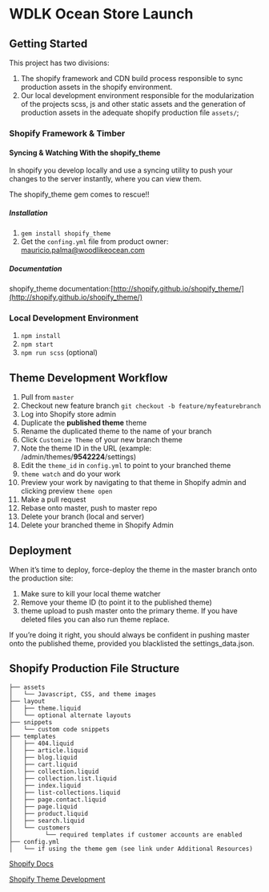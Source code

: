 WDLK Ocean Store Launch
=======================

## Getting Started
This project has two divisions:
1. The shopify framework and CDN build process responsible to sync production assets in the shopify environment.
2. Our local development environment responsible for the modularization of the projects scss, js and other static assets and the generation of production assets in the adequate shopify production file `assets/`;

### Shopify Framework & Timber

#### Syncing & Watching With the shopify_theme
In shopify you develop locally and use a syncing utility to push your changes to the server instantly, where you can view them.

The shopify_theme gem comes to rescue!!

##### Installation

1. `gem install shopify_theme`
2. Get the `confing.yml` file from product owner: mauricio.palma@woodlikeocean.com

##### Documentation

shopify_theme documentation:[http://shopify.github.io/shopify_theme/](http://shopify.github.io/shopify_theme/)


### Local Development Environment

1. `npm install`
2. `npm start`
3. `npm run scss` (optional)


## Theme Development Workflow

1. Pull from `master`
2. Checkout new feature branch `git checkout -b feature/myfeaturebranch`
3. Log into Shopify store admin
4. Duplicate the **published theme** theme
5. Rename the duplicated theme to the name of your branch
6. Click `Customize Theme` of your new branch theme
7. Note the theme ID in the URL (example: /admin/themes/**9542224**/settings)
8. Edit the `theme_id` in `config.yml` to point to your branched theme
9. `theme watch` and do your work
10. Preview your work by navigating to that theme in Shopify admin and clicking preview `theme open`
11. Make a pull request
12. Rebase onto master, push to master repo
13. Delete your branch (local and server)
14. Delete your branched theme in Shopify Admin


## Deployment

When it’s time to deploy, force-deploy the theme in the master branch onto the production site:

1. Make sure to kill your local theme watcher
2. Remove your theme ID (to point it to the published theme)
3. theme upload to push master onto the primary theme. If you have deleted files you can also run theme replace.

If you’re doing it right, you should always be confident in pushing master onto the published theme, provided you blacklisted the settings_data.json.


## Shopify Production File Structure

```
├── assets
│   └── Javascript, CSS, and theme images
├── layout
│   ├── theme.liquid
│   └── optional alternate layouts
├── snippets
│   └── custom code snippets
├── templates
│   ├── 404.liquid
│   ├── article.liquid
│   ├── blog.liquid
│   ├── cart.liquid
│   ├── collection.liquid
│   ├── collection.list.liquid
│   ├── index.liquid
│   ├── list-collections.liquid
│   ├── page.contact.liquid
│   ├── page.liquid
│   ├── product.liquid
│   ├── search.liquid
│   └── customers
│         └── required templates if customer accounts are enabled
├── config.yml
│   └── if using the theme gem (see link under Additional Resources)
```

[Shopify Docs](http://docs.shopify.com/themes)

[Shopify Theme Development](https://robots.thoughtbot.com/shopify-theme-development)
